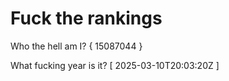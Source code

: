 # Fuck the rankings

Who the hell am I?
{ 15087044 }

What fucking year is it?
[ 2025-03-10T20:03:20Z ]
